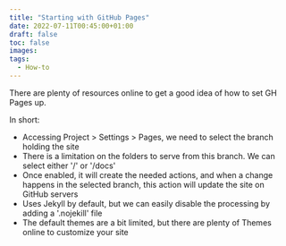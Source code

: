 ```yaml
---
title: "Starting with GitHub Pages"
date: 2022-07-11T00:45:00+01:00
draft: false
toc: false
images:
tags: 
  - How-to
---
```


There are plenty of resources online to get a good idea of how to set GH Pages up.

In short:
- Accessing Project > Settings > Pages, we need to select the branch holding the site
- There is a limitation on the folders to serve from this branch. We can select either '/' or '/docs'
- Once enabled, it will create the needed actions, and when a change happens in the selected branch, this action will update the site on GitHub servers
- Uses Jekyll by default, but we can easily disable the processing by adding a '.nojekill' file
- The default themes are a bit limited, but there are plenty of Themes online to customize your site
